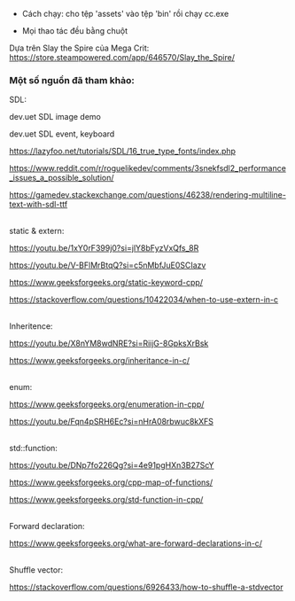 - Cách chạy: cho tệp 'assets' vào tệp 'bin' rồi chạy cc.exe

+ Mọi thao tác đều bằng chuột


Dựa trên Slay the Spire của Mega Crit: https://store.steampowered.com/app/646570/Slay_the_Spire/


### Một số nguồn đã tham khảo:


SDL:

dev.uet SDL image demo

dev.uet SDL event, keyboard

https://lazyfoo.net/tutorials/SDL/16_true_type_fonts/index.php

https://www.reddit.com/r/roguelikedev/comments/3snekfsdl2_performance_issues_a_possible_solution/

https://gamedev.stackexchange.com/questions/46238/rendering-multiline-text-with-sdl-ttf  
<br/>

static & extern:

https://youtu.be/1xY0rF399j0?si=jlY8bFyzVxQfs_8R

https://youtu.be/V-BFlMrBtqQ?si=c5nMbfJuE0SCIazv

https://www.geeksforgeeks.org/static-keyword-cpp/

https://stackoverflow.com/questions/10422034/when-to-use-extern-in-c  
<br/>

Inheritence:

https://youtu.be/X8nYM8wdNRE?si=RiijG-8GpksXrBsk

https://www.geeksforgeeks.org/inheritance-in-c/  
<br/>

enum:

https://www.geeksforgeeks.org/enumeration-in-cpp/

https://youtu.be/Fqn4pSRH6Ec?si=nHrA08rbwuc8kXFS  
<br/>

std::function:

https://youtu.be/DNp7fo226Qg?si=4e91pgHXn3B27ScY

https://www.geeksforgeeks.org/cpp-map-of-functions/

https://www.geeksforgeeks.org/std-function-in-cpp/  
<br/>

Forward declaration:

https://www.geeksforgeeks.org/what-are-forward-declarations-in-c/  
<br/>

Shuffle vector:

https://stackoverflow.com/questions/6926433/how-to-shuffle-a-stdvector
